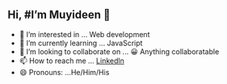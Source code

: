 ##   Hi, #I’m Muyideen 👋
- 👀 I’m interested in ... Web development
- 🌱 I’m currently learning ... JavaScript
- 💞️ I’m looking to collaborate on ... :grinning: Anything collaboratable
- 📫 How to reach me ... [Linkedln](https://www.linkedin.com/in/kazeem-muyideen-9301a1173/)
- :smile: Pronouns: ...He/Him/His
